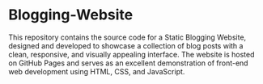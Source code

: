 # Blogging-Website
This repository contains the source code for a Static Blogging Website, designed and developed to showcase a collection of blog posts with a clean, responsive, and visually appealing interface. The website is hosted on GitHub Pages and serves as an excellent demonstration of front-end web development using HTML, CSS, and JavaScript.
